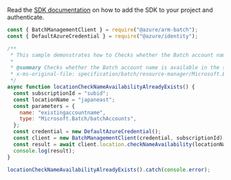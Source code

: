 Read the [SDK documentation](https://github.com/Azure/azure-sdk-for-js/blob/%40azure%2Farm-batch_7.1.1/sdk/batch/arm-batch/README.md) on how to add the SDK to your project and authenticate.

```javascript
const { BatchManagementClient } = require("@azure/arm-batch");
const { DefaultAzureCredential } = require("@azure/identity");

/**
 * This sample demonstrates how to Checks whether the Batch account name is available in the specified region.
 *
 * @summary Checks whether the Batch account name is available in the specified region.
 * x-ms-original-file: specification/batch/resource-manager/Microsoft.Batch/stable/2022-01-01/examples/LocationCheckNameAvailability_AlreadyExists.json
 */
async function locationCheckNameAvailabilityAlreadyExists() {
  const subscriptionId = "subid";
  const locationName = "japaneast";
  const parameters = {
    name: "existingaccountname",
    type: "Microsoft.Batch/batchAccounts",
  };
  const credential = new DefaultAzureCredential();
  const client = new BatchManagementClient(credential, subscriptionId);
  const result = await client.location.checkNameAvailability(locationName, parameters);
  console.log(result);
}

locationCheckNameAvailabilityAlreadyExists().catch(console.error);
```
